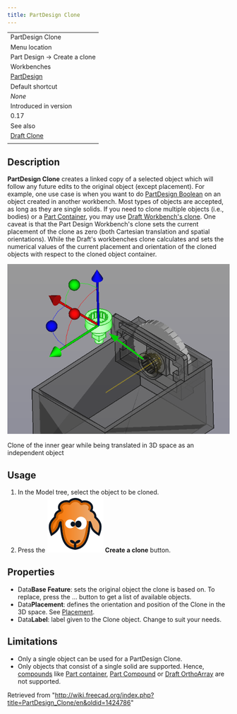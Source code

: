 ```yaml
---
title: PartDesign Clone
---
```


|                                                            |
| ---------------------------------------------------------- |
| PartDesign Clone                                           |
| Menu location                                              |
| Part Design → Create a clone                               |
| Workbenches                                                |
| [PartDesign](/PartDesign_Workbench "PartDesign Workbench") |
| Default shortcut                                           |
| _None_                                                     |
| Introduced in version                                      |
| 0.17                                                       |
| See also                                                   |
| [Draft Clone](/Draft_Clone "Draft Clone")                  |
|                                                            |

## Description

**PartDesign Clone** creates a linked copy of a selected object which will follow any future edits to the original object (except placement). For example, one use case is when you want to do [PartDesign Boolean](/PartDesign_Boolean "PartDesign Boolean") on an object created in another workbench. Most types of objects are accepted, as long as they are single solids. If you need to clone multiple objects (i.e., bodies) or a [Part Container](/Std_Part "Std Part"), you may use [Draft Workbench's clone](/Draft_Clone "Draft Clone"). One caveat is that the Part Design Workbench's clone sets the current placement of the clone as zero (both Cartesian translation and spatial orientations). While the Draft's workbenches clone calculates and sets the numerical values of the current placement and orientation of the cloned objects with respect to the cloned object container.

![Clone of the inner gear while being translated in 3D space as an independent object](/src/assets/images/Clone.png)

Clone of the inner gear while being translated in 3D space as an independent object

## Usage

1. In the Model tree, select the object to be cloned.
2. Press the ![](/src/assets/images/PartDesign_Clone.svg) **Create a clone** button.

## Properties

- Data**Base Feature**: sets the original object the clone is based on. To replace, press the ... button to get a list of available objects.
- Data**Placement**: defines the orientation and position of the Clone in the 3D space. See [Placement](/Placement "Placement").
- Data**Label**: label given to the Clone object. Change to suit your needs.

## Limitations

- Only a single object can be used for a PartDesign Clone.
- Only objects that consist of a single solid are supported. Hence, [compounds](/Glossary#Compound "Glossary") like [Part container](/Std_Part "Std Part"), [Part Compound](/Part_Compound "Part Compound") or [Draft OrthoArray](/Draft_OrthoArray "Draft OrthoArray") are not supported.

Retrieved from "<http://wiki.freecad.org/index.php?title=PartDesign_Clone/en&oldid=1424786>"
